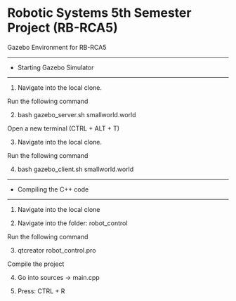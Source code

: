 # Robotic Systems 5th Semester Project (RB-RCA5)
Gazebo Environment for RB-RCA5


*****************************************
*	Starting Gazebo Simulator	
*****************************************
1) Navigate into the local clone.

Run the following command

2) bash gazebo_server.sh smallworld.world

Open a new terminal (CTRL + ALT + T)

3) Navigate into the local clone.

Run the following command

4) bash gazebo_client.sh smallworld.world

*****************************************
*	Compiling the C++ code		
*****************************************
1) Navigate into the local clone

2) Navigate into the folder: robot_control

Run the following command

3) qtcreator robot_control.pro

Compile the project

4) Go into sources -> main.cpp

5) Press: CTRL + R

